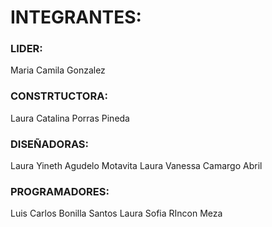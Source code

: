 
# INTEGRANTES:

### LIDER: 
Maria Camila Gonzalez 
### CONSTRTUCTORA:
Laura Catalina Porras Pineda 
### DISEÑADORAS:
Laura Yineth Agudelo Motavita
Laura Vanessa Camargo Abril
### PROGRAMADORES:
Luis Carlos Bonilla Santos
Laura Sofia RIncon Meza

